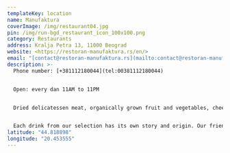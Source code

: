 ```yaml
---
templateKey: location
name: Manufaktura
coverImage: /img/restaurant04.jpg
pin: /img/run-bgd_restaurant_icon_100x100.png
category: Restaurants
address: Kralja Petra 13, 11000 Beograd
website: <https://restoran-manufaktura.rs/en/>
email: "[contact@restoran-manufaktura.rs](mailto:contact@restoran-manufaktura.rs)"
description: >-
  Phone number: [+381112180044](tel:00381112180044)


  Open: every dan 11AM to 11PM


  Dried delicatessen meat, organically grown fruit and vegetables, cheese from various parts of Serbia, high quality meat of Mangalitsa, and many other different Balkan delicacies are presented to guests in the cold kitchen where they can try and buy them.


  Each drink from our selection has its own story and origin. Our friendships with small family-owned distilleries and wineries throughout Serbia have brought to us the tastes and flavours we are proud of.[](https://restoran-manufaktura.rs/en/#reservations)
latitude: "44.818898"
longitude: "20.453555"
---
```

